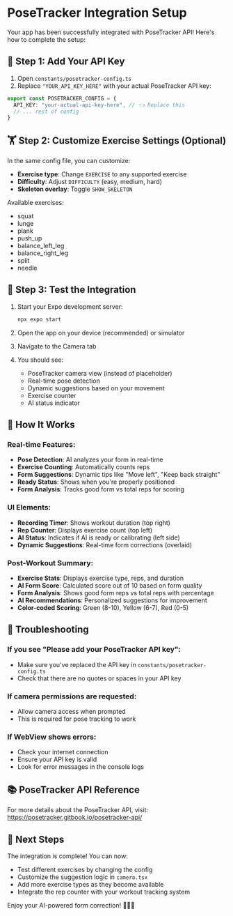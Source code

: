 # PoseTracker Integration Setup

Your app has been successfully integrated with PoseTracker API! Here's how to complete the setup:

## 🔑 Step 1: Add Your API Key

1. Open `constants/posetracker-config.ts`
2. Replace `"YOUR_API_KEY_HERE"` with your actual PoseTracker API key:

```typescript
export const POSETRACKER_CONFIG = {
  API_KEY: "your-actual-api-key-here", // 👈 Replace this
  // ... rest of config
}
```

## 🏋️ Step 2: Customize Exercise Settings (Optional)

In the same config file, you can customize:

- **Exercise type**: Change `EXERCISE` to any supported exercise
- **Difficulty**: Adjust `DIFFICULTY` (easy, medium, hard)  
- **Skeleton overlay**: Toggle `SHOW_SKELETON`

Available exercises:
- squat
- lunge
- plank
- push_up
- balance_left_leg
- balance_right_leg
- split
- needle

## 🚀 Step 3: Test the Integration

1. Start your Expo development server:
   ```bash
   npx expo start
   ```

2. Open the app on your device (recommended) or simulator
3. Navigate to the Camera tab
4. You should see:
   - PoseTracker camera view (instead of placeholder)
   - Real-time pose detection
   - Dynamic suggestions based on your movement
   - Exercise counter
   - AI status indicator

## 📱 How It Works

### Real-time Features:
- **Pose Detection**: AI analyzes your form in real-time
- **Exercise Counting**: Automatically counts reps
- **Form Suggestions**: Dynamic tips like "Move left", "Keep back straight"
- **Ready Status**: Shows when you're properly positioned
- **Form Analysis**: Tracks good form vs total reps for scoring

### UI Elements:
- **Recording Timer**: Shows workout duration (top right)
- **Rep Counter**: Displays exercise count (top left)
- **AI Status**: Indicates if AI is ready or calibrating (left side)
- **Dynamic Suggestions**: Real-time form corrections (overlaid)

### Post-Workout Summary:
- **Exercise Stats**: Displays exercise type, reps, and duration
- **AI Form Score**: Calculated score out of 10 based on form quality
- **Form Analysis**: Shows good form reps vs total reps with percentage
- **AI Recommendations**: Personalized suggestions for improvement
- **Color-coded Scoring**: Green (8-10), Yellow (6-7), Red (0-5)

## 🔧 Troubleshooting

### If you see "Please add your PoseTracker API key":
- Make sure you've replaced the API key in `constants/posetracker-config.ts`
- Check that there are no quotes or spaces in your API key

### If camera permissions are requested:
- Allow camera access when prompted
- This is required for pose tracking to work

### If WebView shows errors:
- Check your internet connection
- Ensure your API key is valid
- Look for error messages in the console logs

## 📚 PoseTracker API Reference

For more details about the PoseTracker API, visit:
https://posetracker.gitbook.io/posetracker-api/

## 🎯 Next Steps

The integration is complete! You can now:
- Test different exercises by changing the config
- Customize the suggestion logic in `camera.tsx`
- Add more exercise types as they become available
- Integrate the rep counter with your workout tracking system

Enjoy your AI-powered form correction! 🏋️‍♀️💪 
